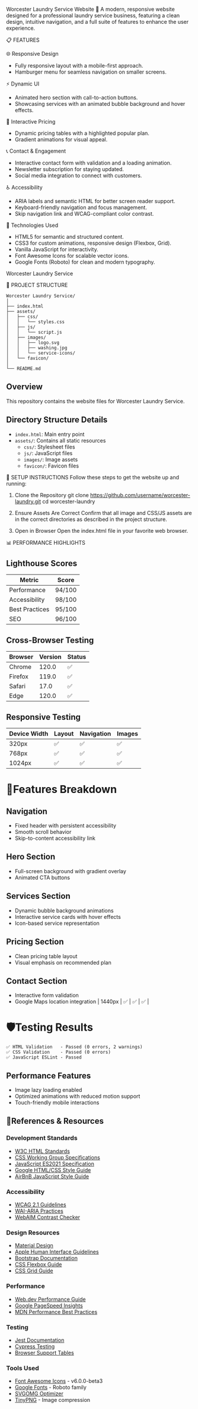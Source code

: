 Worcester Laundry Service Website 🌟
A modern, responsive website designed for a professional laundry service business, featuring a clean design, intuitive navigation, and a full suite of features to enhance the user experience.


📋 FEATURES

🌐 Responsive Design
- Fully responsive layout with a mobile-first approach.
- Hamburger menu for seamless navigation on smaller screens.

⚡ Dynamic UI
- Animated hero section with call-to-action buttons.
- Showcasing services with an animated bubble background and hover effects.

💸 Interactive Pricing
- Dynamic pricing tables with a highlighted popular plan.
- Gradient animations for visual appeal.

📞 Contact & Engagement
- Interactive contact form with validation and a loading animation.
- Newsletter subscription for staying updated.
- Social media integration to connect with customers.

♿ Accessibility
- ARIA labels and semantic HTML for better screen reader support.
- Keyboard-friendly navigation and focus management.
- Skip navigation link and WCAG-compliant color contrast.

🚀 Technologies Used
- HTML5 for semantic and structured content.
- CSS3 for custom animations, responsive design (Flexbox, Grid).
- Vanilla JavaScript for interactivity.
- Font Awesome Icons for scalable vector icons.
- Google Fonts (Roboto) for clean and modern typography.



 Worcester Laundry Service

📂 PROJECT STRUCTURE

```
Worcester Laundry Service/
│
├── index.html
├── assets/
│   ├── css/
│   │   └── styles.css
│   ├── js/
│   │   └── script.js
│   ├── images/
│   │   ├── logo.svg
│   │   ├── washing.jpg
│   │   └── service-icons/
│   └── favicon/
│
└── README.md
```

## Overview

This repository contains the website files for Worcester Laundry Service.

## Directory Structure Details

- `index.html`: Main entry point
- `assets/`: Contains all static resources
  - `css/`: Stylesheet files
  - `js/`: JavaScript files
  - `images/`: Image assets
  - `favicon/`: Favicon files


📖 SETUP INSTRUCTIONS
Follow these steps to get the website up and running:

1. Clone the Repository
git clone https://github.com/username/worcester-laundry.git
cd worcester-laundry

3. Ensure Assets Are Correct
Confirm that all image and CSS/JS assets are in the correct directories as described in the project structure.

4. Open in Browser
Open the index.html file in your favorite web browser.


📊 PERFORMANCE HIGHLIGHTS

## Lighthouse Scores

| Metric | Score |
|--------|-------|
| Performance | 94/100 |
| Accessibility | 98/100 |
| Best Practices | 95/100 |
| SEO | 96/100 |

## Cross-Browser Testing

| Browser | Version | Status |
|---------|---------|--------|
| Chrome  | 120.0   | ✅     |
| Firefox | 119.0   | ✅     |
| Safari  | 17.0    | ✅     |
| Edge    | 120.0   | ✅     |

## Responsive Testing

| Device Width | Layout | Navigation | Images |
|--------------|--------|------------|---------|
| 320px        | ✅     | ✅         | ✅      |
| 768px        | ✅     | ✅         | ✅      |
| 1024px       | ✅     | ✅         | ✅      |

# 🎨Features Breakdown

## Navigation
- Fixed header with persistent accessibility
- Smooth scroll behavior
- Skip-to-content accessibility link

## Hero Section
- Full-screen background with gradient overlay
- Animated CTA buttons

## Services Section
- Dynamic bubble background animations
- Interactive service cards with hover effects
- Icon-based service representation

## Pricing Section
- Clean pricing table layout
- Visual emphasis on recommended plan

## Contact Section
- Interactive form validation
- Google Maps location integration
| 1440px       | ✅     | ✅         | ✅      |


# 🛡️Testing Results

```
✅ HTML Validation   - Passed (0 errors, 2 warnings)
✅ CSS Validation    - Passed (0 errors)
✅ JavaScript ESLint - Passed
```

## Performance Features
- Image lazy loading enabled
- Optimized animations with reduced motion support
- Touch-friendly mobile interactions



## 🌟References & Resources

### Development Standards
- [W3C HTML Standards](https://html.spec.whatwg.org/)
- [CSS Working Group Specifications](https://www.w3.org/Style/CSS/)
- [JavaScript ES2021 Specification](https://262.ecma-international.org/12.0/)
- [Google HTML/CSS Style Guide](https://google.github.io/styleguide/htmlcssguide.html)
- [AirBnB JavaScript Style Guide](https://github.com/airbnb/javascript)

### Accessibility
- [WCAG 2.1 Guidelines](https://www.w3.org/WAI/standards-guidelines/wcag/)
- [WAI-ARIA Practices](https://www.w3.org/WAI/ARIA/apg/)
- [WebAIM Contrast Checker](https://webaim.org/resources/contrastchecker/)

### Design Resources
- [Material Design](https://material.io/design)
- [Apple Human Interface Guidelines](https://developer.apple.com/design/human-interface-guidelines/)
- [Bootstrap Documentation](https://getbootstrap.com/docs/5.3/getting-started/introduction/)
- [CSS Flexbox Guide](https://css-tricks.com/snippets/css/a-guide-to-flexbox/)
- [CSS Grid Guide](https://css-tricks.com/snippets/css/complete-guide-grid/)

### Performance
- [Web.dev Performance Guide](https://web.dev/learn-web-vitals/)
- [Google PageSpeed Insights](https://pagespeed.web.dev/)
- [MDN Performance Best Practices](https://developer.mozilla.org/en-US/docs/Web/Performance)

### Testing
- [Jest Documentation](https://jestjs.io/docs/getting-started)
- [Cypress Testing](https://docs.cypress.io/)
- [Browser Support Tables](https://caniuse.com/)

### Tools Used
- [Font Awesome Icons](https://fontawesome.com/) - v6.0.0-beta3
- [Google Fonts](https://fonts.google.com/) - Roboto family
- [SVGOMG Optimizer](https://jakearchibald.github.io/svgomg/)
- [TinyPNG](https://tinypng.com/) - Image compression
